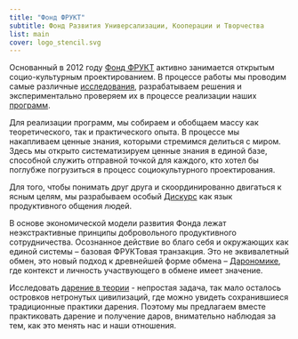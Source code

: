 ```yaml
---
title: "Фонд ФРУКТ"
subtitle: Фонд Развития Универсализации, Кооперации и Творчества
list: main
cover: logo_stencil.svg
---
```


Основанный в 2012 году [Фонд ФРУКТ](./frukt/index.md) активно занимается открытым социо-культурным проектированием. В процессе работы мы проводим самые различные [исследования](./research/index.md), разрабатываем решения и экспериментально проверяем их в процессе реализации наших [программ](./designs/index.md).

Для реализации программ, мы собираем и обобщаем массу как теоретического, так и практического опыта. В процессе мы накапливаем ценные знания, которыми стремимся делиться с миром. Здесь мы открыто систематизируем ценные знания в единой базе, способной служить отправной точкой для каждого, кто хотел бы поглубже погрузиться в процесс социокультурного проектирования.

Для того, чтобы понимать друг друга и скоординированно двигаться к ясным целям, мы разрабываем особый [Дискурс](./discourse/index.md) как язык продуктивного общения людей.

В основе экономической модели развития Фонда лежат неэкстрактивные принципы добровольного продуктивного сотрудничества. Осознанное действие во благо себя и окружающих как единой системы – базовая ФРУКТовая транзакция. Это не эквивалетный обмен, это новый подход к древнейшей форме обмена – [Дарономике](./gifts/index.md), где контекст и личность участвующего в обмене имеет значение.

Исследовать [дарение в теории](./research/gift-for-the-future/index.md) - непростая задача, так мало осталось островков нетронутых цивилизаций, где можно увидеть сохранившиеся традиционные практики дарения. Поэтому мы предлагаем вместе практиковать дарение и получение даров, внимательно наблюдая за тем, как это менять нас и наши отношения.
